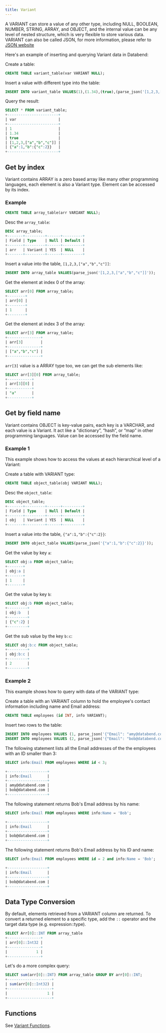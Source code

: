 ```yaml
---
title: Variant
---
```


A VARIANT can store a value of any other type, including NULL, BOOLEAN, NUMBER, STRING, ARRAY, and OBJECT, and the internal value can be any level of nested structure, which is very flexible to store various data. VARIANT can also be called JSON, for more information, please refer to [JSON website](https://www.json.org/json-en.html)

Here's an example of inserting and querying Variant data in Databend:

Create a table:
```sql
CREATE TABLE variant_table(var VARIANT NULL);
```

Insert a value with different type into the table:
```sql
INSERT INTO variant_table VALUES(1),(1.34),(true),(parse_json('[1,2,3,["a","b","c"]]')),(parse_json('{"a":1,"b":{"c":2}}'));
```

Query the result:
```sql
SELECT * FROM variant_table;
+-----------------------+
| var                   |
+-----------------------+
| 1                     |
| 1.34                  |
| true                  |
| [1,2,3,["a","b","c"]] |
| {"a":1,"b":{"c":2}}   |
+-----------------------+
```

## Get by index

Variant contains ARRAY is a zero based array like many other programming languages, each element is also a Variant type.
Element can be accessed by its index.

### Example

```sql
CREATE TABLE array_table(arr VARIANT NULL);
```

Desc the `array_table`:
```sql
DESC array_table;
+-------+---------+------+---------+
| Field | Type    | Null | Default |
+-------+---------+------+---------+
| arr   | Variant | YES  | NULL    |
+-------+---------+------+---------+
```

Insert a value into the table, `[1,2,3,["a","b","c"]]`:
```sql
INSERT INTO array_table VALUES(parse_json('[1,2,3,["a","b","c"]]'));
```

Get the element at index 0 of the array:
```sql
SELECT arr[0] FROM array_table;
+--------+
| arr[0] |
+--------+
| 1      |
+--------+
```

Get the element at index 3 of the array:
```sql
SELECT arr[3] FROM array_table;
+---------------+
| arr[3]        |
+---------------+
| ["a","b","c"] |
+---------------+
```

`arr[3]` value is a ARRAY type too, we can get the sub elements like:
```sql
SELECT arr[3][0] FROM array_table;
+-----------+
| arr[3][0] |
+-----------+
| "a"       |
+-----------+
```

## Get by field name

Variant contains OBJECT is key-value pairs, each key is a VARCHAR, and each value is a Variant. It act like a "dictionary”, “hash”, or “map” in other programming languages.
Value can be accessed by the field name.

### Example 1

This example shows how to access the values at each hierarchical level of a Variant:

Create a table with VARIANT type:
```sql
CREATE TABLE object_table(obj VARIANT NULL);
```

Desc the `object_table`:
```sql
DESC object_table;
+-------+---------+------+---------+
| Field | Type    | Null | Default |
+-------+---------+------+---------+
| obj   | Variant | YES  | NULL    |
+-------+---------+------+---------+
```

Insert a value into the table, `{"a":1,"b":{"c":2}}`:
```sql
INSERT INTO object_table VALUES(parse_json('{"a":1,"b":{"c":2}}'));
```

Get the value by key `a`:
```sql
SELECT obj:a FROM object_table;
+-------+
| obj:a |
+-------+
| 1     |
+-------+
```

Get the value by key `b`:

```sql
SELECT obj:b FROM object_table;
+---------+
| obj:b   |
+---------+
| {"c":2} |
+---------+
```

Get the sub value by the key `b:c`:
```sql
SELECT obj:b:c FROM object_table;
+---------+
| obj:b:c |
+---------+
| 2       |
+---------+
```

### Example 2

This example shows how to query with data of the VARIANT type:

Create a table with an VARIANT column to hold the employee's contact information including name and Email address:

```sql
CREATE TABLE employees (id INT, info VARIANT);
```

Insert two rows to the table:

```sql
INSERT INTO employees VALUES (1, parse_json('{"Email": "amy@databend.com", "Name":"Amy"}'));
INSERT INTO employees VALUES (2, parse_json('{"Email": "bob@databend.com", "Name":"Bob"}'));
```

The following statement lists all the Email addresses of the the employees with an ID smaller than 3:

```sql
SELECT info:Email FROM employees WHERE id < 3;

+------------------+
| info:Email       |
+------------------+
| amy@databend.com |
| bob@databend.com |
+------------------+
```

The following statement returns Bob's Email address by his name:

```sql
SELECT info:Email FROM employees WHERE info:Name = 'Bob';

+------------------+
| info:Email       |
+------------------+
| bob@databend.com |
+------------------+
```
The following statement returns Bob's Email address by his ID and name:

```sql
SELECT info:Email FROM employees WHERE id = 2 and info:Name = 'Bob';

+------------------+
| info:Email       |
+------------------+
| bob@databend.com |
+------------------+
```

## Data Type Conversion

By default, elements retrieved from a VARIANT column are returned. To convert a returned element to a specific type, add the `::` operator and the target data type (e.g. expression::type).

```sql
SELECT Arr[0]::INT FROM array_table
+---------------+
| arr[0]::Int32 |
+---------------+
|             1 |
+---------------+
```

Let's do a more complex query:
```sql
SELECT sum(arr[0]::INT) FROM array_table GROUP BY arr[0]::INT;
+--------------------+
| sum(arr[0]::Int32) |
+--------------------+
|                  1 |
+--------------------+
```

## Functions

See [Variant Functions](/doc/reference/functions/variant-functions).